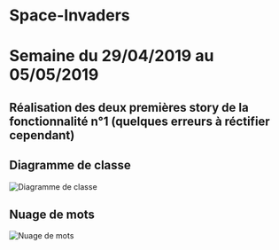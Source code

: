 # Space-Invaders
# Semaine du 29/04/2019 au 05/05/2019

## Réalisation des deux premières story de la fonctionnalité n°1 (quelques erreurs à réctifier cependant)

## Diagramme de classe
![Diagramme de classe](https://user-images.githubusercontent.com/49199936/57296457-58af4980-70cd-11e9-9983-39a596b5c53f.png)

## Nuage de mots
![Nuage de mots](C:/Users/Utilisateur/Documents/Cours/Semestre2/NuageDeMots06_05_2019.png)
